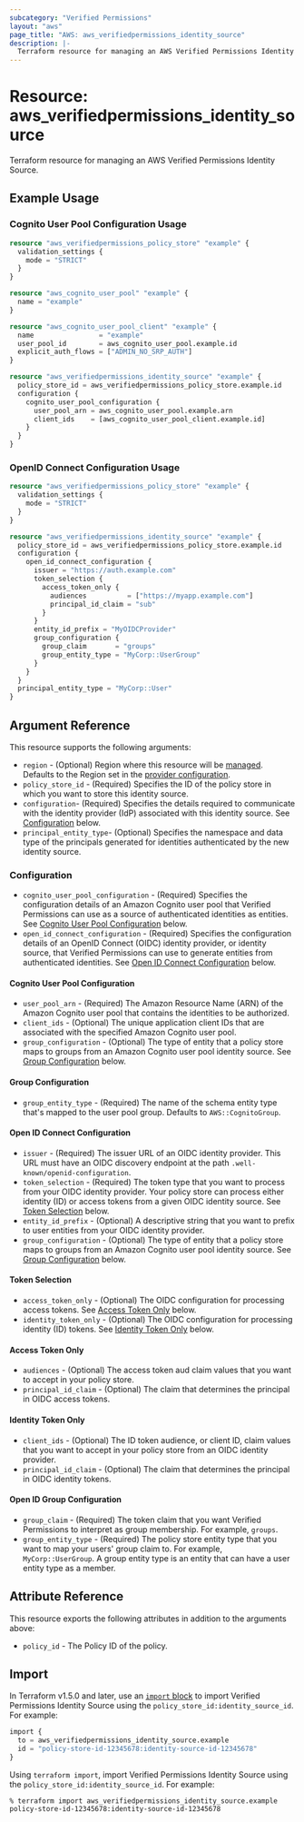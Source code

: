 ```yaml
---
subcategory: "Verified Permissions"
layout: "aws"
page_title: "AWS: aws_verifiedpermissions_identity_source"
description: |-
  Terraform resource for managing an AWS Verified Permissions Identity Source.
---
```


# Resource: aws_verifiedpermissions_identity_source

Terraform resource for managing an AWS Verified Permissions Identity Source.

## Example Usage

### Cognito User Pool Configuration Usage

```terraform
resource "aws_verifiedpermissions_policy_store" "example" {
  validation_settings {
    mode = "STRICT"
  }
}

resource "aws_cognito_user_pool" "example" {
  name = "example"
}

resource "aws_cognito_user_pool_client" "example" {
  name                = "example"
  user_pool_id        = aws_cognito_user_pool.example.id
  explicit_auth_flows = ["ADMIN_NO_SRP_AUTH"]
}

resource "aws_verifiedpermissions_identity_source" "example" {
  policy_store_id = aws_verifiedpermissions_policy_store.example.id
  configuration {
    cognito_user_pool_configuration {
      user_pool_arn = aws_cognito_user_pool.example.arn
      client_ids    = [aws_cognito_user_pool_client.example.id]
    }
  }
}
```

### OpenID Connect Configuration Usage

```terraform
resource "aws_verifiedpermissions_policy_store" "example" {
  validation_settings {
    mode = "STRICT"
  }
}

resource "aws_verifiedpermissions_identity_source" "example" {
  policy_store_id = aws_verifiedpermissions_policy_store.example.id
  configuration {
    open_id_connect_configuration {
      issuer = "https://auth.example.com"
      token_selection {
        access_token_only {
          audiences          = ["https://myapp.example.com"]
          principal_id_claim = "sub"
        }
      }
      entity_id_prefix = "MyOIDCProvider"
      group_configuration {
        group_claim       = "groups"
        group_entity_type = "MyCorp::UserGroup"
      }
    }
  }
  principal_entity_type = "MyCorp::User"
}
```

## Argument Reference

This resource supports the following arguments:

* `region` - (Optional) Region where this resource will be [managed](https://docs.aws.amazon.com/general/latest/gr/rande.html#regional-endpoints). Defaults to the Region set in the [provider configuration](https://registry.terraform.io/providers/hashicorp/aws/latest/docs#aws-configuration-reference).
* `policy_store_id` - (Required) Specifies the ID of the policy store in which you want to store this identity source.
* `configuration`- (Required) Specifies the details required to communicate with the identity provider (IdP) associated with this identity source. See [Configuration](#configuration) below.
* `principal_entity_type`- (Optional) Specifies the namespace and data type of the principals generated for identities authenticated by the new identity source.

### Configuration

* `cognito_user_pool_configuration` - (Required) Specifies the configuration details of an Amazon Cognito user pool that Verified Permissions can use as a source of authenticated identities as entities. See [Cognito User Pool Configuration](#cognito-user-pool-configuration) below.
* `open_id_connect_configuration` - (Required) Specifies the configuration details of an OpenID Connect (OIDC) identity provider, or identity source, that Verified Permissions can use to generate entities from authenticated identities. See [Open ID Connect Configuration](#open-id-connect-configuration) below.

#### Cognito User Pool Configuration

* `user_pool_arn` - (Required) The Amazon Resource Name (ARN) of the Amazon Cognito user pool that contains the identities to be authorized.
* `client_ids` - (Optional) The unique application client IDs that are associated with the specified Amazon Cognito user pool.
* `group_configuration` - (Optional) The type of entity that a policy store maps to groups from an Amazon Cognito user pool identity source. See [Group Configuration](#group-configuration) below.

#### Group Configuration

* `group_entity_type` - (Required) The name of the schema entity type that's mapped to the user pool group. Defaults to `AWS::CognitoGroup`.

#### Open ID Connect Configuration

* `issuer` - (Required) The issuer URL of an OIDC identity provider. This URL must have an OIDC discovery endpoint at the path `.well-known/openid-configuration`.
* `token_selection` - (Required) The token type that you want to process from your OIDC identity provider. Your policy store can process either identity (ID) or access tokens from a given OIDC identity source. See [Token Selection](#token-selection) below.
* `entity_id_prefix` - (Optional) A descriptive string that you want to prefix to user entities from your OIDC identity provider.
* `group_configuration` - (Optional) The type of entity that a policy store maps to groups from an Amazon Cognito user pool identity source. See [Group Configuration](#open-id-group-configuration) below.

#### Token Selection

* `access_token_only` - (Optional) The OIDC configuration for processing access tokens. See [Access Token Only](#access-token-only) below.
* `identity_token_only` - (Optional) The OIDC configuration for processing identity (ID) tokens. See [Identity Token Only](#identity-token-only) below.

#### Access Token Only

* `audiences` - (Optional) The access token aud claim values that you want to accept in your policy store.
* `principal_id_claim` - (Optional) The claim that determines the principal in OIDC access tokens.

#### Identity Token Only

* `client_ids` - (Optional) The ID token audience, or client ID, claim values that you want to accept in your policy store from an OIDC identity provider.
* `principal_id_claim` - (Optional) The claim that determines the principal in OIDC identity tokens.

#### Open ID Group Configuration

* `group_claim` - (Required) The token claim that you want Verified Permissions to interpret as group membership. For example, `groups`.
* `group_entity_type` - (Required) The policy store entity type that you want to map your users' group claim to. For example, `MyCorp::UserGroup`. A group entity type is an entity that can have a user entity type as a member.

## Attribute Reference

This resource exports the following attributes in addition to the arguments above:

* `policy_id` - The Policy ID of the policy.

## Import

In Terraform v1.5.0 and later, use an [`import` block](https://developer.hashicorp.com/terraform/language/import) to import Verified Permissions Identity Source using the `policy_store_id:identity_source_id`. For example:

```terraform
import {
  to = aws_verifiedpermissions_identity_source.example
  id = "policy-store-id-12345678:identity-source-id-12345678"
}
```

Using `terraform import`, import Verified Permissions Identity Source using the `policy_store_id:identity_source_id`. For example:

```console
% terraform import aws_verifiedpermissions_identity_source.example policy-store-id-12345678:identity-source-id-12345678
```
